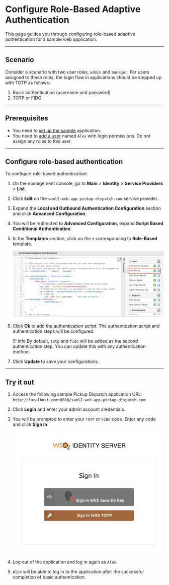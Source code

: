 # Configure Role-Based Adaptive Authentication

This page guides you through configuring role-based adaptive authentication for a sample web application.

----

## Scenario

Consider a scenario with two user roles, `admin` and `manager`. For users assigned to these roles, the login flow in applications should be stepped up with TOTP as follows:  

1. Basic authentication (username and password)
2. TOTP or FIDO

----

## Prerequisites

- You need to [set up the sample](../../adaptive-auth/adaptive-auth-overview/#set-up-the-sample) application.
- You need to [add a user](../../guides/identity-lifecycles/admin-creation-workflow/) named `Alex` with login permissions. Do not assign any roles to this user.

----

## Configure role-based authentication

To configure role-based authentication:

1. On the management console, go to **Main** > **Identity** > **Service Providers** > **List**.

2. Click **Edit** on the `saml2-web-app-pickup-dispatch.com` service provider.

3. Expand the **Local and Outbound Authentication Configuration** section and click **Advanced Configuration**.

4. You will be redirected to **Advanced Configuration**, expand **Script Based Conditional Authentication**.

5. In the **Templates** section, click on the **`+`** corresponding to **Role-Based** template.  

    ![Role based adaptive authentication template](../../assets/img/samples/role-based-template.png)

6. Click **Ok** to add the authentication script. The authentication script and authentication steps will be configured.

    !!! info
        By default, `totp` and `fido` will be added as the second authentication step. You can update this with any authentication method.

7. Click **Update** to save your configurations.

----

## Try it out

1. Access the following sample Pickup Dispatch application URL: `http://localhost.com:8080/saml2-web-app-pickup-dispatch.com`

2. Click **Login** and enter your admin account credentials.

3. You will be prompted to enter your `TOTP` or `FIDO` code. Enter any code and click **Sign In**.

    ![pickup sign in](../../assets/img/samples/pickup-step-two.png)

4. Log out of the application and log in again as `Alex`.

5. `Alex` will be able to log in to the application after the successful completion of basic authentication.